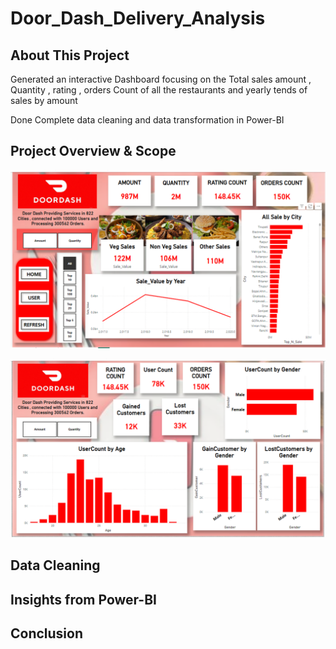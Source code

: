 # Door_Dash_Delivery_Analysis
## About This Project

Generated an interactive Dashboard focusing on the Total sales amount , Quantity , rating , orders Count of all the restaurants and yearly tends of sales by amount 

Done Complete data cleaning and data transformation in Power-BI


## Project Overview & Scope

![image alt](https://github.com/girishvalluri192/Door_Dash_Delivery_Analysis/blob/main/Home_Page.png)


![image alt](https://github.com/girishvalluri192/Door_Dash_Delivery_Analysis/blob/main/User_Performance.png)

## Data Cleaning


## Insights from Power-BI



## Conclusion
